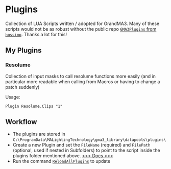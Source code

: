 # Plugins

Collection of LUA Scripts written / adopted for GrandMA3.
Many of these scripts would not be as robust without the public repo [`GMA3Plugins` from `hossimo`](https://github.com/hossimo/GMA3Plugins). Thanks a lot for this!


## My Plugins


### Resolume

Collection of input masks to call resolume functions more easily (and in particular more readable when calling from Macros or having to change a patch suddenly)

Usage:
```
Plugin Resolume.Clips "1"
```



## Workflow

- The plugins are stored in `C:\ProgramData\MALightingTechnology\gma3_library\datapools\plugins\`
- Create a new Plugin and set the `FileName` (required) and `FilePath` (optional, used if nested in Subfolders) to point to the script inside the plugins folder mentioned above. [>>> Docs <<<](https://help.malighting.com/grandMA3/latest/?p=plugins.html)
- Run the command [`ReloadAllPlugins`](https://help.malighting.com/grandMA3/2.0/HTML/keyword_reloadallplugins.html) to update 
